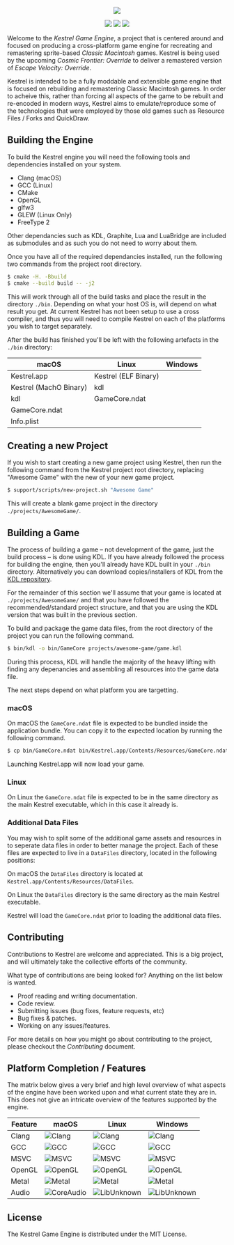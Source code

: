 <p align="center">
  <img src="https://user-images.githubusercontent.com/681356/92330908-8530f800-f06a-11ea-842c-3ba3b6cc6ccd.png">
</p>

<p align="center">
  <img src="https://img.shields.io/badge/version-v0.0.1_alpha-red.svg">
  <img src="https://img.shields.io/badge/license-MIT-blue.svg">
  <a href="https://discord.gg/u3dbBws"><img src="https://img.shields.io/discord/590385943425318912.svg?label=&logo=discord&logoColor=ffffff&color=7389D8&labelColor=6A7EC2"></a>
</p>

Welcome to the _Kestrel Game Engine_, a project that is centered around and focused on producing a cross-platform game engine for recreating and remastering sprite-based _Classic Macintosh_ games. Kestrel is being used by the upcoming _Cosmic Frontier: Override_ to deliver a remastered version of _Escape Velocity: Override_.

Kestrel is intended to be a fully moddable and extensible game engine that is focused on rebuilding and remastering Classic Macintosh games. In order to acheive this, rather than forcing all aspects of the game to be rebuilt and re-encoded in modern ways, Kestrel aims to emulate/reproduce some of the technologies that were employed by those old games such as Resource Files / Forks and QuickDraw.

## Building the Engine
To build the Kestrel engine you will need the following tools and dependencies installed on your system.

- Clang (macOS)
- GCC (Linux)
- CMake
- OpenGL
- glfw3
- GLEW (Linux Only)
- FreeType 2

Other dependancies such as KDL, Graphite, Lua and LuaBridge are included as submodules and as such you do not need to worry about them.

Once you have all of the required dependancies installed, run the following two commands from the project root directory.

```sh
$ cmake -H. -Bbuild
$ cmake --build build -- -j2
```

This will work through all of the build tasks and place the result in the directory `./bin`. Depending on what your host OS is, will depend on what result you get. At current Kestrel has not been setup to use a cross compiler, and thus you will need to compile Kestrel on each of the platforms you wish to target separately.

After the build has finished you'll be left with the following artefacts in the `./bin` directory:

| macOS                  | Linux                | Windows |
|------------------------|----------------------|---------|
| Kestrel.app            | Kestrel (ELF Binary) |         |
| Kestrel (MachO Binary) | kdl                  |         |
| kdl                    | GameCore.ndat        |         |
| GameCore.ndat          |                      |         |
| Info.plist             |                      |         |

## Creating a new Project
If you wish to start creating a new game project using Kestrel, then run the following command from the Kestrel project root directory, replacing "Awesome Game" with the new of your new game project.

```sh
$ support/scripts/new-project.sh "Awesome Game"
```

This will create a blank game project in the directory `./projects/AwesomeGame/`.

## Building a Game
The process of building a game – not development of the game, just the build process – is done using KDL. If you have already followed the process for building the engine, then you'll already have KDL built in your `./bin` directory. Alternatively you can download copies/installers of KDL from the [KDL repository](https://github.com/tjhancocks/kdl.git).

For the remainder of this section we'll assume that your game is located at `./projects/AwesomeGame/` and that you have followed the recommended/standard project structure, and that you are using the KDL version that was built in the previous section.

To build and package the game data files, from the root directory of the project you can run the following command.

```sh
$ bin/kdl -o bin/GameCore projects/awesome-game/game.kdl
```

During this process, KDL will handle the majority of the heavy lifting with finding any depenancies and assembling all resources into the game data file.

The next steps depend on what platform you are targetting.

### macOS
On macOS the `GameCore.ndat` file is expected to be bundled inside the application bundle. You can copy it to the expected location by running the following command.

```sh
$ cp bin/GameCore.ndat bin/Kestrel.app/Contents/Resources/GameCore.ndat
```

Launching Kestrel.app will now load your game.

### Linux
On Linux the `GameCore.ndat` file is expected to be in the same directory as the main Kestrel executable, which in this case it already is.

### Additional Data Files
You may wish to split some of the additional game assets and resources in to seperate data files in order to better manage the project. Each of these files are expected to live in a `DataFiles` directory, located in the following positions:

On macOS the `DataFiles` directory is located at `Kestrel.app/Contents/Resources/DataFiles`.

On Linux the `DataFiles` directory is the same directory as the main Kestrel executable.

Kestrel will load the `GameCore.ndat` prior to loading the additional data files.


## Contributing
Contributions to Kestrel are welcome and appreciated. This is a big project, and will ultimately take the collective efforts of the community.

What type of contributions are being looked for? Anything on the list below is wanted.

- Proof reading and writing documentation.
- Code review.
- Submitting issues (bug fixes, feature requests, etc)
- Bug fixes & patches.
- Working on any issues/features.

For more details on how you might go about contributing to the project, please checkout the _Contributing_ document.

## Platform Completion / Features
The matrix below gives a very brief and high level overview of what aspects of the engine have been worked upon and what current state they are in. This does not give an intricate overview of the features supported by the engine.

| Feature | macOS                                                                         | Linux                                                                | Windows                                                                |
|---------|-------------------------------------------------------------------------------|----------------------------------------------------------------------|------------------------------------------------------------------------|
| Clang   | ![Clang](https://img.shields.io/badge/Clang-Supported-good.svg)               | ![Clang](https://img.shields.io/badge/Clang-Unknown-grey.svg)        | ![Clang](https://img.shields.io/badge/Clang-Not_Supported-black.svg)   |
| GCC     | ![GCC](https://img.shields.io/badge/GCC-Not_Supported-black.svg)              | ![GCC](https://img.shields.io/badge/GCC-Supported-good.svg)          | ![GCC](https://img.shields.io/badge/GCC-Not_Supported-black.svg)       |
| MSVC    | ![MSVC](https://img.shields.io/badge/MSVC-Not_Supported-black.svg)            | ![MSVC](https://img.shields.io/badge/MSVC-Not_Supported-black.svg)   | ![MSVC](https://img.shields.io/badge/MSVC-In_Progress-yellow.svg)     |
| OpenGL  | ![OpenGL](https://img.shields.io/badge/OpenGL-Supported-good.svg)             | ![OpenGL](https://img.shields.io/badge/OpenGL-Supported-good.svg)    | ![OpenGL](https://img.shields.io/badge/OpenGL-In_Progress-yellow.svg) |
| Metal   | ![Metal](https://img.shields.io/badge/Metal-Supported-good.svg)           | ![Metal](https://img.shields.io/badge/Metal-Not_Supported-black.svg) | ![Metal](https://img.shields.io/badge/Metal-Not_Supported-black.svg)   |
| Audio   | ![CoreAudio](https://img.shields.io/badge/Core_Audio-Not_Implemented-red.svg) | ![LibUnknown](https://img.shields.io/badge/Library_Unknown-grey.svg) | ![LibUnknown](https://img.shields.io/badge/Library_Unknown-grey.svg)   |

## License
The Kestrel Game Engine is distributed under the MIT License.
